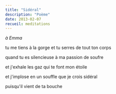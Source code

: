```yaml
---
title: "Sidéral"
description: "Poème"
date: 2013-02-07
recueil: meditations
---
```


*à Emma*

tu me tiens à la gorge
et tu serres de tout ton corps

quand tu es silencieuse
à ma passion de soufre

et j'exhale les gaz
qui te font mon étoile

et j'implose en un souffle
que je crois sidéral

puisqu'il vient de ta bouche
